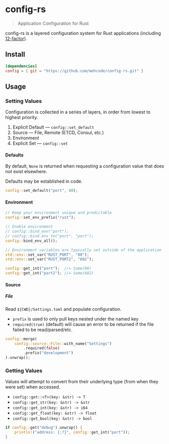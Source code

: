 # config-rs
> Application Configuration for Rust

config-rs is a layered configuration system for Rust applications (including [12-factor]).

[12-factor]: https://12factor.net/config

## Install

```toml
[dependencies]
config = { git = "https://github.com/mehcode/config-rs.git" }
```

## Usage

### Setting Values

Configuration is collected in a series of layers, in order from lowest to highest priority.

1. Explicit Default — `config::set_default`
2. Source — File, Remote (ETCD, Consul, etc.)
3. Environment
4. Explicit Set — `config::set`

#### Defaults

By default, `None` is returned when requesting a configuration value
that does not exist elsewhere.

Defaults may be established in code.

```rust
config::set_default("port", 80);
```

#### Environment

```rust
// Keep your environment unique and predictable
config::set_env_prefix("rust");

// Enable environment
// config::bind_env("port");
// config::bind_env_to("port", "port");
config::bind_env_all();

// Environment variables are typically set outside of the application
std::env::set_var("RUST_PORT", "80");
std::env::set_var("RUST_PORT2", "602");

config::get_int("port");  //= Some(80)
config::get_int("port2"); //= Some(602)
```

#### Source

##### File

Read `${CWD}/Settings.toml` and populate configuration.
 - `prefix` is used to only pull keys nested under the named key
 - `required(true)` (default) will cause an error to be returned if the file failed to be read/parsed/etc.

```rust
config::merge(
    config::source::File::with_name("Settings")
        .required(false)
        .prefix("development")
).unwrap();
```

### Getting Values

Values will attempt to convert from their underlying type (from when they were set) when accessed.

 - `config::get::<T>(key: &str) -> T`
 - `config::get_str(key: &str) -> &str`
 - `config::get_int(key: &str) -> i64`
 - `config::get_float(key: &str) -> float`
 - `config::get_bool(key: &str) -> bool`

```rust
if config::get("debug").unwrap() {
    println!("address: {:?}", config::get_int("port"));
}
```
